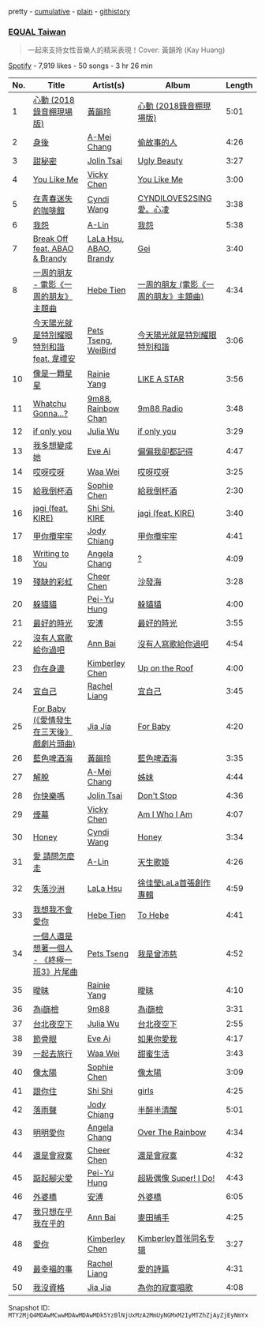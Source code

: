 pretty - [cumulative](/playlists/cumulative/37i9dQZF1DX2hEEH7Yc5Au.md) - [plain](/playlists/plain/37i9dQZF1DX2hEEH7Yc5Au) - [githistory](https://github.githistory.xyz/mackorone/spotify-playlist-archive/blob/main/playlists/plain/37i9dQZF1DX2hEEH7Yc5Au)

### [EQUAL Taiwan](https://open.spotify.com/playlist/37i9dQZF1DX2hEEH7Yc5Au)

> 一起來支持女性音樂人的精采表現！Cover: 黃韻玲 \(Kay Huang\)

[Spotify](https://open.spotify.com/user/spotify) - 7,919 likes - 50 songs - 3 hr 26 min

| No. | Title | Artist(s) | Album | Length |
|---|---|---|---|---|
| 1 | [心動 \(2018錄音棚現場版\)](https://open.spotify.com/track/18o4aM3pSmPPH155wbTdRz) | [黃韻玲](https://open.spotify.com/artist/4xrtpNTYCptiF589wuFr0w) | [心動 \(2018錄音棚現場版\)](https://open.spotify.com/album/2hV8CBsMjmliBi5jUL151T) | 5:01 |
| 2 | [身後](https://open.spotify.com/track/5niImrS3tokLyQ8uHKswt1) | [A\-Mei Chang](https://open.spotify.com/artist/6noxsCszBEEK04kCehugOp) | [偷故事的人](https://open.spotify.com/album/181c4IPOvcJphA0ZKAZIeW) | 4:26 |
| 3 | [甜秘密](https://open.spotify.com/track/46XrZSbu9A8w3EMMjRPaFt) | [Jolin Tsai](https://open.spotify.com/artist/1r9DuPTHiQ7hnRRZ99B8nL) | [Ugly Beauty](https://open.spotify.com/album/7HFFEjrwzZNpbee44SJnn9) | 3:27 |
| 4 | [You Like Me](https://open.spotify.com/track/7x6lPvge2DmUzODEWkYYam) | [Vicky Chen](https://open.spotify.com/artist/01u3qI3xMGFvktXyRSMGRZ) | [You Like Me](https://open.spotify.com/album/7gDEwYDkvHA7J2BOWnntBX) | 3:00 |
| 5 | [在青春迷失的咖啡館](https://open.spotify.com/track/77xwukOvyqpUwDQFBNvKNO) | [Cyndi Wang](https://open.spotify.com/artist/3AroL2oDPiAnMpTmIQv3KP) | [CYNDILOVES2SING 愛。心凌](https://open.spotify.com/album/3n7rU5QPhanHWGtVgTKjch) | 3:38 |
| 6 | [我怨](https://open.spotify.com/track/5AXPd43PkgVAp9ezRbfp9H) | [A\-Lin](https://open.spotify.com/artist/28gf2piFx6cAKOMIwcky5a) | [我怨](https://open.spotify.com/album/2pubZInn0m4l00rM4Azlm8) | 5:38 |
| 7 | [Break Off feat\. ABAO & Brandy](https://open.spotify.com/track/1tq0L1KH013sqhJWsP0EPf) | [LaLa Hsu](https://open.spotify.com/artist/3dI4Io8XE33J2o04ZwjR0Y), [ABAO](https://open.spotify.com/artist/1aGVe9rnzjBX8HOgOvF1UV), [Brandy](https://open.spotify.com/artist/7cDwdHDda0uRmHKDYnKEQp) | [Gei](https://open.spotify.com/album/2WJal4nsKHRiqSRiu8OBts) | 3:40 |
| 8 | [一周的朋友 \- 電影《一周的朋友》主題曲](https://open.spotify.com/track/4YROtR4blPL5jWPlha52fJ) | [Hebe Tien](https://open.spotify.com/artist/14bJhryXGk6H6qlGzwj3W5) | [一周的朋友 \(電影《一周的朋友》主題曲\)](https://open.spotify.com/album/2Ef4YcXyvgMRJRul0Rx8YA) | 4:34 |
| 9 | [今天陽光就是特別耀眼特別和諧 feat\. 韋禮安](https://open.spotify.com/track/6qnSA1GSwRtgHCqaD1jQin) | [Pets Tseng](https://open.spotify.com/artist/1he19XnDUahODrmRwKlC8w), [WeiBird](https://open.spotify.com/artist/7y3HnWCFEvWj4KM9GFSkiX) | [今天陽光就是特別耀眼特別和諧](https://open.spotify.com/album/2QREzTJk3ddhLIxoiLRveT) | 3:06 |
| 10 | [像是一顆星星](https://open.spotify.com/track/66bhFNjuPjynpsljOwILod) | [Rainie Yang](https://open.spotify.com/artist/0MEchSWR9pJvw1S5CV3Kuk) | [LIKE A STAR](https://open.spotify.com/album/75RWh5bFNXe0SwiBwse9ul) | 3:56 |
| 11 | [Whatchu Gonna...?](https://open.spotify.com/track/2RyutaGvhmCUfpBqLM4BRp) | [9m88](https://open.spotify.com/artist/4PjY2961rc0MHE9zHYWEnH), [Rainbow Chan](https://open.spotify.com/artist/1tQUVWgrAbVlla78VYcFjy) | [9m88 Radio](https://open.spotify.com/album/1fgCHrgrrCQCsBVMaOSk12) | 3:48 |
| 12 | [if only you](https://open.spotify.com/track/6sDcMMmGpOQkqNxIH8BFRR) | [Julia Wu](https://open.spotify.com/artist/7pSH4sO2lXAxFKF6MkwORv) | [if only you](https://open.spotify.com/album/61pf5QeRpxCaLm0ycMvofH) | 3:29 |
| 13 | [我多想變成她](https://open.spotify.com/track/5yD4MF6VJWYkcyA2EzwVhz) | [Eve Ai](https://open.spotify.com/artist/6eLpNMX3ZygSrUuxAlIWIx) | [偏偏我卻都記得](https://open.spotify.com/album/0Q0O0kpGV394flFNTvdfJ5) | 4:47 |
| 14 | [哎呀哎呀](https://open.spotify.com/track/6IUp0Bmt1yKiYqd8CVnhft) | [Waa Wei](https://open.spotify.com/artist/190bkHbFrRvEhcB7Zpuv3y) | [哎呀哎呀](https://open.spotify.com/album/6RNhJEd5su50vmWSjGOs0t) | 3:25 |
| 15 | [給我倒杯酒](https://open.spotify.com/track/0ykCAJXioq4FmG8RfuGvBs) | [Sophie Chen](https://open.spotify.com/artist/2DIegoHjgAlIc6HYGGbu4h) | [給我倒杯酒](https://open.spotify.com/album/44kZ85Lmh4lPdVewJEXnsx) | 2:30 |
| 16 | [jagi \(feat\. KIRE\)](https://open.spotify.com/track/487CwH00ao0LRep28i58sT) | [Shi Shi](https://open.spotify.com/artist/4XKp9GFAQfsh2NflSRnHQi), [KIRE](https://open.spotify.com/artist/2KZp9cq9DQ9unz17ohWTlL) | [jagi \(feat\. KIRE\)](https://open.spotify.com/album/2yeqUCHCnv0IKsN5KXuGA6) | 3:40 |
| 17 | [甲你攬牢牢](https://open.spotify.com/track/7IKwd3zsC9nGbeP2Z7KXcF) | [Jody Chiang](https://open.spotify.com/artist/3jPL2UtbCi2DuvuK2dolR6) | [甲你攬牢牢](https://open.spotify.com/album/5sE6KmHtOwXJ7BKKJ8sjYx) | 4:41 |
| 18 | [Writing to You](https://open.spotify.com/track/225wi4jBgkakpyWGCWpVjc) | [Angela Chang](https://open.spotify.com/artist/4txug0T3vYc9p20tuhfCUa) | [?](https://open.spotify.com/album/2o0O5RZWgBErMLfaWxO6ks) | 4:09 |
| 19 | [殘缺的彩虹](https://open.spotify.com/track/4XQYk51C9UaGZO3o5NSurv) | [Cheer Chen](https://open.spotify.com/artist/4m0xrEWYU0yCUFMaga015T) | [沙發海](https://open.spotify.com/album/47gZvbKIMWIHFLOXnxhUZA) | 3:28 |
| 20 | [躲貓貓](https://open.spotify.com/track/4TLACDtF1ye57VKvP6JmV6) | [Pei\-Yu Hung](https://open.spotify.com/artist/0rARfHZ4ZteUlzbAuxUwAs) | [躲貓貓](https://open.spotify.com/album/5OlGud3adsCFb8eF7O7RDm) | 4:00 |
| 21 | [最好的時光](https://open.spotify.com/track/3UNnCf5rqnVbWvGDNs2Bup) | [安溥](https://open.spotify.com/artist/7m3hJRouj4fFil1ksJDx0I) | [最好的時光](https://open.spotify.com/album/6C05yqffaG1dElVIqOlcAn) | 3:55 |
| 22 | [沒有人寫歌給你過吧](https://open.spotify.com/track/6H2yyE7tKQK4EyWWYDG50s) | [Ann Bai](https://open.spotify.com/artist/6ytn3LGlsoOgU3YGF9T42s) | [沒有人寫歌給你過吧](https://open.spotify.com/album/2KFILcMINkSVFZKkrw8Yfp) | 4:54 |
| 23 | [你在身邊](https://open.spotify.com/track/0JhrYXT0t1MpVWah6eA7bJ) | [Kimberley Chen](https://open.spotify.com/artist/1dVbVQZjRGDjQmHD8oiS8k) | [Up on the Roof](https://open.spotify.com/album/5wVNqxBQDuwICJbzokCJGs) | 4:00 |
| 24 | [宜自己](https://open.spotify.com/track/7Ht3yYZyGKWvwULddKinxM) | [Rachel Liang](https://open.spotify.com/artist/4rdSHzO4enUlVxdQeHPGTp) | [宜自己](https://open.spotify.com/album/6FLrVMWypYKMfadA4cNRBW) | 3:45 |
| 25 | [For Baby \(《愛情發生在三天後》戲劇片頭曲\)](https://open.spotify.com/track/59of7wz95nfPZ259e9I3c7) | [Jia Jia](https://open.spotify.com/artist/5qUYuf6cIHU241KxPyDMBp) | [For Baby](https://open.spotify.com/album/7grcqCA5GJq0tyGRH81iIj) | 4:20 |
| 26 | [藍色啤酒海](https://open.spotify.com/track/0Low1A54CVKDPzwXNM2QRb) | [黃韻玲](https://open.spotify.com/artist/4xrtpNTYCptiF589wuFr0w) | [藍色啤酒海](https://open.spotify.com/album/27UmUPIbXaPV2wwCecs6Rr) | 3:35 |
| 27 | [解脫](https://open.spotify.com/track/3awaN4hJ3e3s6WcVEB79fE) | [A\-Mei Chang](https://open.spotify.com/artist/6noxsCszBEEK04kCehugOp) | [姊妹](https://open.spotify.com/album/1jmU2MogimLAfQyAL4QYNn) | 4:44 |
| 28 | [你快樂嗎](https://open.spotify.com/track/54OVtoDqf8HvZPFlsGS4lh) | [Jolin Tsai](https://open.spotify.com/artist/1r9DuPTHiQ7hnRRZ99B8nL) | [Don't Stop](https://open.spotify.com/album/4j2PY4If374obWJ1hRlwat) | 4:36 |
| 29 | [煙幕](https://open.spotify.com/track/5ISwrjD9HDFTgB77UpRwDj) | [Vicky Chen](https://open.spotify.com/artist/01u3qI3xMGFvktXyRSMGRZ) | [Am I Who I Am](https://open.spotify.com/album/4UNHITlg3vOCdwV2qMwwl1) | 4:07 |
| 30 | [Honey](https://open.spotify.com/track/0nxFhlwYHCYVhvOncvW3Pn) | [Cyndi Wang](https://open.spotify.com/artist/3AroL2oDPiAnMpTmIQv3KP) | [Honey](https://open.spotify.com/album/77Mqv81S8GxDvP74IRtmFu) | 3:34 |
| 31 | [愛 請問怎麼走](https://open.spotify.com/track/2mqHMawyHWU5B5f2wA299P) | [A\-Lin](https://open.spotify.com/artist/28gf2piFx6cAKOMIwcky5a) | [天生歌姬](https://open.spotify.com/album/2V5Kj9W4gcN44senRcoCAV) | 4:26 |
| 32 | [失落沙洲](https://open.spotify.com/track/4vBoopG4WzohMju1GUmwoi) | [LaLa Hsu](https://open.spotify.com/artist/3dI4Io8XE33J2o04ZwjR0Y) | [徐佳瑩LaLa首張創作專輯](https://open.spotify.com/album/5j3PCRtHQABiQLCgiRIsAk) | 4:59 |
| 33 | [我想我不會愛你](https://open.spotify.com/track/46Ubg39vkLzVQWrgSAXCGN) | [Hebe Tien](https://open.spotify.com/artist/14bJhryXGk6H6qlGzwj3W5) | [To Hebe](https://open.spotify.com/album/3LS8Yu3yTT5CnUvkTcISyC) | 4:41 |
| 34 | [一個人還是想著一個人 \- 《終極一班3》片尾曲](https://open.spotify.com/track/6jStVWa7OfddLSVdAxEyxR) | [Pets Tseng](https://open.spotify.com/artist/1he19XnDUahODrmRwKlC8w) | [我是曾沛慈](https://open.spotify.com/album/428cg3yMWFKwXMIg1HGaVd) | 4:52 |
| 35 | [曖昧](https://open.spotify.com/track/2aqbwnjV0esOdAtwFu3W0A) | [Rainie Yang](https://open.spotify.com/artist/0MEchSWR9pJvw1S5CV3Kuk) | [曖昧](https://open.spotify.com/album/2gqDiNvkKI7S4BNsrULQSk) | 4:10 |
| 36 | [為i篩檢](https://open.spotify.com/track/07iGY9KfBhKAPJPm8rQQKn) | [9m88](https://open.spotify.com/artist/4PjY2961rc0MHE9zHYWEnH) | [為i篩檢](https://open.spotify.com/album/74nFzcXwMxIwcWELYtQTqj) | 3:31 |
| 37 | [台北夜空下](https://open.spotify.com/track/1P9RqN6msidHdLdSI2f370) | [Julia Wu](https://open.spotify.com/artist/7pSH4sO2lXAxFKF6MkwORv) | [台北夜空下](https://open.spotify.com/album/3jRguVStt0XWBg9kssrnGq) | 2:55 |
| 38 | [節骨眼](https://open.spotify.com/track/4DTHZqu4QU3rkuxA5PWrK9) | [Eve Ai](https://open.spotify.com/artist/6eLpNMX3ZygSrUuxAlIWIx) | [如果你愛我](https://open.spotify.com/album/4xfN5uchL7U9aV56ggo8WH) | 4:17 |
| 39 | [一起去旅行](https://open.spotify.com/track/1CNj7nG5DtmEJNvM2jyxfY) | [Waa Wei](https://open.spotify.com/artist/190bkHbFrRvEhcB7Zpuv3y) | [甜蜜生活](https://open.spotify.com/album/4iA19cH9lMSxckaaWb8J8l) | 3:43 |
| 40 | [像太陽](https://open.spotify.com/track/5jRvVz0SPb0DGF9FMhVaXD) | [Sophie Chen](https://open.spotify.com/artist/2DIegoHjgAlIc6HYGGbu4h) | [像太陽](https://open.spotify.com/album/7h6ImEWv9MkpQ2vG5krCa2) | 3:09 |
| 41 | [跟你住](https://open.spotify.com/track/5JMtaQ0kBbnQ1jyFfmfT5e) | [Shi Shi](https://open.spotify.com/artist/4XKp9GFAQfsh2NflSRnHQi) | [girls](https://open.spotify.com/album/0MhMx54l7L35HxqnMNfL9z) | 4:25 |
| 42 | [落雨聲](https://open.spotify.com/track/1ZebwXJzkVklNXNyhcB4h4) | [Jody Chiang](https://open.spotify.com/artist/3jPL2UtbCi2DuvuK2dolR6) | [半醉半清醒](https://open.spotify.com/album/4K15m2Jj8fDPVdscPms4Zh) | 5:01 |
| 43 | [明明愛你](https://open.spotify.com/track/2gfEhHFGqdzY26NZ0cZb54) | [Angela Chang](https://open.spotify.com/artist/4txug0T3vYc9p20tuhfCUa) | [Over The Rainbow](https://open.spotify.com/album/5pIMneTJoyhQMS9nVPsmcT) | 4:34 |
| 44 | [還是會寂寞](https://open.spotify.com/track/6ATlLN9OAiHqiwOPKuD7DT) | [Cheer Chen](https://open.spotify.com/artist/4m0xrEWYU0yCUFMaga015T) | [還是會寂寞](https://open.spotify.com/album/6QoQSkyOklbAKOdmHvgRuu) | 4:32 |
| 45 | [踮起腳尖愛](https://open.spotify.com/track/18sAGLtcv4bRvwUfmfM5o9) | [Pei\-Yu Hung](https://open.spotify.com/artist/0rARfHZ4ZteUlzbAuxUwAs) | [超級偶像 Super! I Do!](https://open.spotify.com/album/1G1wZNcqqUplL1knIC8o8g) | 4:43 |
| 46 | [外婆橋](https://open.spotify.com/track/1fZoJB9tee2LLp1wIa37jG) | [安溥](https://open.spotify.com/artist/7m3hJRouj4fFil1ksJDx0I) | [外婆橋](https://open.spotify.com/album/5HqV4KGoIXXvuTQMrtWKKm) | 6:05 |
| 47 | [我只想在乎我在乎的](https://open.spotify.com/track/4nX9dPSkZ920da5hsnEKbW) | [Ann Bai](https://open.spotify.com/artist/6ytn3LGlsoOgU3YGF9T42s) | [麥田捕手](https://open.spotify.com/album/5e3hr6rgZB3q3JlwJGDVdx) | 4:25 |
| 48 | [愛你](https://open.spotify.com/track/0n7Ij8XEDfYYFRgBQjNjnf) | [Kimberley Chen](https://open.spotify.com/artist/1dVbVQZjRGDjQmHD8oiS8k) | [Kimberley首张同名专辑](https://open.spotify.com/album/4SAbPUrnyw72WivjOA3n8i) | 3:27 |
| 49 | [最幸褔的事](https://open.spotify.com/track/3RVPFdXuks5OaMFOPiuiwd) | [Rachel Liang](https://open.spotify.com/artist/4rdSHzO4enUlVxdQeHPGTp) | [愛的詩篇](https://open.spotify.com/album/3BOtv3QqsEJpwjHvWMGZ0w) | 4:31 |
| 50 | [我沒資格](https://open.spotify.com/track/4tNyEuD1Kr6kak324UcEgx) | [Jia Jia](https://open.spotify.com/artist/5qUYuf6cIHU241KxPyDMBp) | [為你的寂寞唱歌](https://open.spotify.com/album/1AqZM8bfxSUIeQKBtO85ix) | 4:08 |

Snapshot ID: `MTY2MjQ4MDAwMCwwMDAwMDAwMDk5YzBlNjUxMzA2MmUyNGMxM2IyMTZhZjAyZjEyNmYx`
